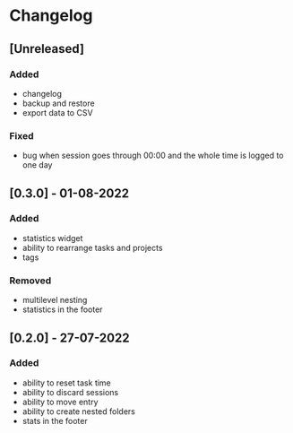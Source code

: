 # Changelog

## [Unreleased]
### Added
- changelog
- backup and restore
- export data to CSV

### Fixed
- bug when session goes through 00:00 and the whole time is logged to one day


## [0.3.0] - 01-08-2022
### Added
- statistics widget
- ability to rearrange tasks and projects
- tags

### Removed
- multilevel nesting
- statistics in the footer


## [0.2.0] - 27-07-2022
### Added
- ability to reset task time
- ability to discard sessions
- ability to move entry
- ability to create nested folders
- stats in the footer
